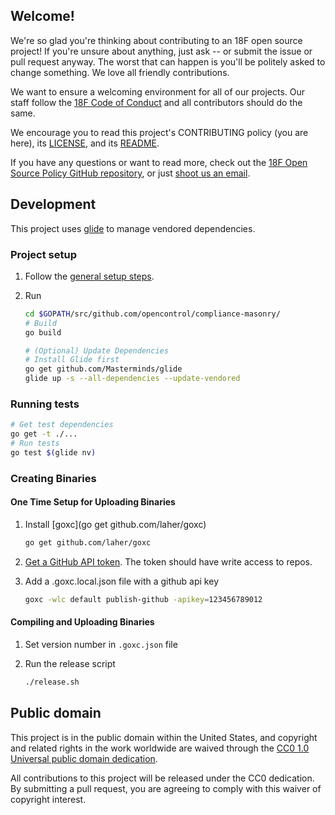 ## Welcome!

We're so glad you're thinking about contributing to an 18F open source project! If you're unsure about anything, just ask -- or submit the issue or pull request anyway. The worst that can happen is you'll be politely asked to change something. We love all friendly contributions.

We want to ensure a welcoming environment for all of our projects. Our staff follow the [18F Code of Conduct](https://github.com/18F/code-of-conduct/blob/master/code-of-conduct.md) and all contributors should do the same.

We encourage you to read this project's CONTRIBUTING policy (you are here), its [LICENSE](LICENSE.md), and its [README](README.md).

If you have any questions or want to read more, check out the [18F Open Source Policy GitHub repository]( https://github.com/18f/open-source-policy), or just [shoot us an email](mailto:18f@gsa.gov).

## Development

This project uses [glide](https://github.com/Masterminds/glide) to manage vendored dependencies.

### Project setup

1. Follow the [general setup steps](README.md#quick-start).
1. Run

    ```bash
    cd $GOPATH/src/github.com/opencontrol/compliance-masonry/
    # Build
    go build

    # (Optional) Update Dependencies
    # Install Glide first
    go get github.com/Masterminds/glide
    glide up -s --all-dependencies --update-vendored
    ```

### Running tests

```bash
# Get test dependencies
go get -t ./...
# Run tests
go test $(glide nv)
```

### Creating Binaries

#### One Time Setup for Uploading Binaries

1. Install [goxc](go get github.com/laher/goxc)

    ```bash
    go get github.com/laher/goxc
    ```

1. [Get a GitHub API token](https://github.com/settings/tokens/new). The token should have write access to repos.
1. Add a .goxc.local.json file with a github api key

    ```bash
    goxc -wlc default publish-github -apikey=123456789012
    ```

#### Compiling and Uploading Binaries

1. Set version number in `.goxc.json` file
1. Run the release script

    ```bash
    ./release.sh
    ```

## Public domain

This project is in the public domain within the United States, and
copyright and related rights in the work worldwide are waived through
the [CC0 1.0 Universal public domain dedication](https://creativecommons.org/publicdomain/zero/1.0/).

All contributions to this project will be released under the CC0
dedication. By submitting a pull request, you are agreeing to comply
with this waiver of copyright interest.
